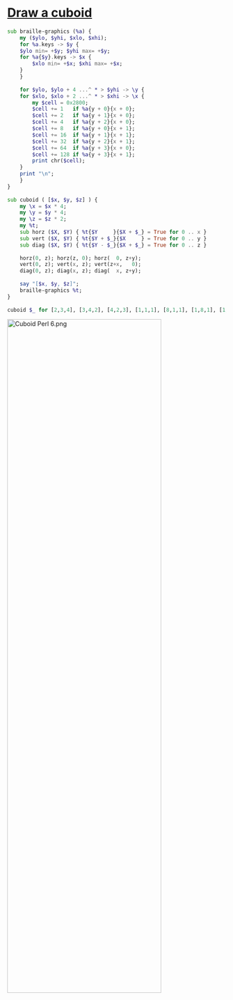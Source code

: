 [1]: https://rosettacode.org/wiki/Draw_a_cuboid

# [Draw a cuboid][1]

```raku
sub braille-graphics (%a) {
    my ($ylo, $yhi, $xlo, $xhi);
    for %a.keys -> $y {
	$ylo min= +$y; $yhi max= +$y;
	for %a{$y}.keys -> $x {
	    $xlo min= +$x; $xhi max= +$x;
	}
    }
 
    for $ylo, $ylo + 4 ...^ * > $yhi -> \y {
	for $xlo, $xlo + 2 ...^ * > $xhi -> \x {
	    my $cell = 0x2800;
	    $cell += 1   if %a{y + 0}{x + 0};
	    $cell += 2   if %a{y + 1}{x + 0};
	    $cell += 4   if %a{y + 2}{x + 0};
	    $cell += 8   if %a{y + 0}{x + 1};
	    $cell += 16  if %a{y + 1}{x + 1};
	    $cell += 32  if %a{y + 2}{x + 1};
	    $cell += 64  if %a{y + 3}{x + 0};
	    $cell += 128 if %a{y + 3}{x + 1};
	    print chr($cell);
	}
	print "\n";
    }
}
 
sub cuboid ( [$x, $y, $z] ) {
    my \x = $x * 4;
    my \y = $y * 4;
    my \z = $z * 2;
    my %t;
    sub horz ($X, $Y) { %t{$Y     }{$X + $_} = True for 0 .. x }
    sub vert ($X, $Y) { %t{$Y + $_}{$X     } = True for 0 .. y }
    sub diag ($X, $Y) { %t{$Y - $_}{$X + $_} = True for 0 .. z }
 
    horz(0, z); horz(z, 0); horz(  0, z+y);
    vert(0, z); vert(x, z); vert(z+x,   0);
    diag(0, z); diag(x, z); diag(  x, z+y);
 
    say "[$x, $y, $z]";
    braille-graphics %t;
}
 
cuboid $_ for [2,3,4], [3,4,2], [4,2,3], [1,1,1], [8,1,1], [1,8,1], [1,1,8];
```


[<img alt="Cuboid Perl 6.png" src="https://rosettacode.org/mw/images/d/d2/Cuboid_Perl_6.png" width="354" height="1548" />](https://rosettacode.org/wiki/File:Cuboid_Perl_6.png)